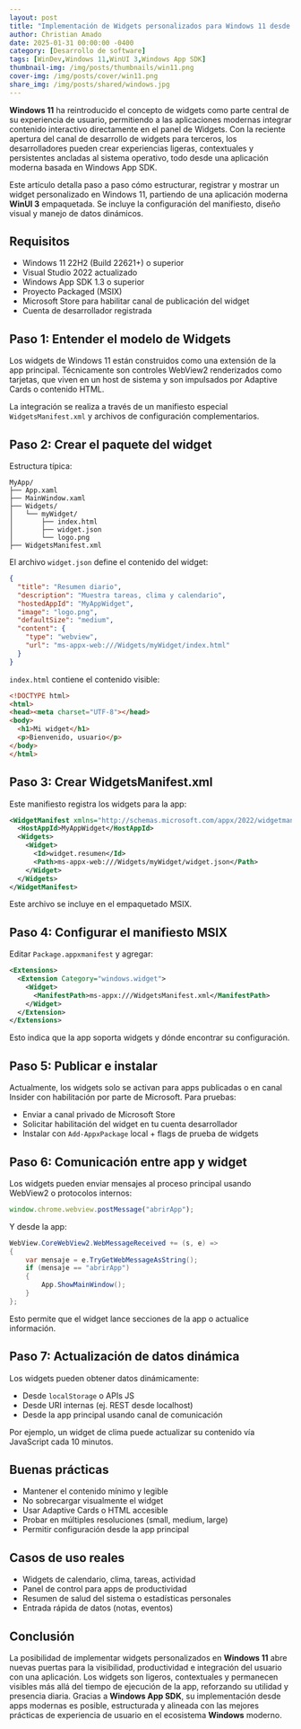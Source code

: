 ```yaml
---
layout: post
title: "Implementación de Widgets personalizados para Windows 11 desde una app moderna"
author: Christian Amado
date: 2025-01-31 00:00:00 -0400
category: [Desarrollo de software]
tags: [WinDev,Windows 11,WinUI 3,Windows App SDK]
thumbnail-img: /img/posts/thumbnails/win11.png
cover-img: /img/posts/cover/win11.png
share_img: /img/posts/shared/windows.jpg
---
```


**Windows 11** ha reintroducido el concepto de widgets como parte central de su experiencia de usuario, permitiendo a las aplicaciones modernas integrar contenido interactivo directamente en el panel de Widgets. Con la reciente apertura del canal de desarrollo de widgets para terceros, los desarrolladores pueden crear experiencias ligeras, contextuales y persistentes ancladas al sistema operativo, todo desde una aplicación moderna basada en Windows App SDK.

Este artículo detalla paso a paso cómo estructurar, registrar y mostrar un widget personalizado en Windows 11, partiendo de una aplicación moderna **WinUI 3** empaquetada. Se incluye la configuración del manifiesto, diseño visual y manejo de datos dinámicos.

<!--more-->

## Requisitos

- Windows 11 22H2 (Build 22621+) o superior
- Visual Studio 2022 actualizado
- Windows App SDK 1.3 o superior
- Proyecto Packaged (MSIX)
- Microsoft Store para habilitar canal de publicación del widget
- Cuenta de desarrollador registrada

## Paso 1: Entender el modelo de Widgets

Los widgets de Windows 11 están construidos como una extensión de la app principal. Técnicamente son controles WebView2 renderizados como tarjetas, que viven en un host de sistema y son impulsados por Adaptive Cards o contenido HTML.

La integración se realiza a través de un manifiesto especial `WidgetsManifest.xml` y archivos de configuración complementarios.

## Paso 2: Crear el paquete del widget

Estructura típica:

```
MyApp/
├── App.xaml
├── MainWindow.xaml
├── Widgets/
│   └── myWidget/
│       ├── index.html
│       ├── widget.json
│       └── logo.png
├── WidgetsManifest.xml
```

El archivo `widget.json` define el contenido del widget:

```json
{
  "title": "Resumen diario",
  "description": "Muestra tareas, clima y calendario",
  "hostedAppId": "MyAppWidget",
  "image": "logo.png",
  "defaultSize": "medium",
  "content": {
    "type": "webview",
    "url": "ms-appx-web:///Widgets/myWidget/index.html"
  }
}
```

`index.html` contiene el contenido visible:

```html
<!DOCTYPE html>
<html>
<head><meta charset="UTF-8"></head>
<body>
  <h1>Mi widget</h1>
  <p>Bienvenido, usuario</p>
</body>
</html>
```

## Paso 3: Crear WidgetsManifest.xml

Este manifiesto registra los widgets para la app:

```xml
<WidgetManifest xmlns="http://schemas.microsoft.com/appx/2022/widgetmanifest">
  <HostAppId>MyAppWidget</HostAppId>
  <Widgets>
    <Widget>
      <Id>widget.resumen</Id>
      <Path>ms-appx-web:///Widgets/myWidget/widget.json</Path>
    </Widget>
  </Widgets>
</WidgetManifest>
```

Este archivo se incluye en el empaquetado MSIX.

## Paso 4: Configurar el manifiesto MSIX

Editar `Package.appxmanifest` y agregar:

```xml
<Extensions>
  <Extension Category="windows.widget">
    <Widget>
      <ManifestPath>ms-appx:///WidgetsManifest.xml</ManifestPath>
    </Widget>
  </Extension>
</Extensions>
```

Esto indica que la app soporta widgets y dónde encontrar su configuración.

## Paso 5: Publicar e instalar

Actualmente, los widgets solo se activan para apps publicadas o en canal Insider con habilitación por parte de Microsoft. Para pruebas:

- Enviar a canal privado de Microsoft Store
- Solicitar habilitación del widget en tu cuenta desarrollador
- Instalar con `Add-AppxPackage` local + flags de prueba de widgets

## Paso 6: Comunicación entre app y widget

Los widgets pueden enviar mensajes al proceso principal usando WebView2 o protocolos internos:

```js
window.chrome.webview.postMessage("abrirApp");
```

Y desde la app:

```csharp
WebView.CoreWebView2.WebMessageReceived += (s, e) =>
{
    var mensaje = e.TryGetWebMessageAsString();
    if (mensaje == "abrirApp")
    {
        App.ShowMainWindow();
    }
};
```

Esto permite que el widget lance secciones de la app o actualice información.

## Paso 7: Actualización de datos dinámica

Los widgets pueden obtener datos dinámicamente:

- Desde `localStorage` o APIs JS
- Desde URI internas (ej. REST desde localhost)
- Desde la app principal usando canal de comunicación

Por ejemplo, un widget de clima puede actualizar su contenido vía JavaScript cada 10 minutos.

## Buenas prácticas

- Mantener el contenido mínimo y legible
- No sobrecargar visualmente el widget
- Usar Adaptive Cards o HTML accesible
- Probar en múltiples resoluciones (small, medium, large)
- Permitir configuración desde la app principal

## Casos de uso reales

- Widgets de calendario, clima, tareas, actividad
- Panel de control para apps de productividad
- Resumen de salud del sistema o estadísticas personales
- Entrada rápida de datos (notas, eventos)

## Conclusión

La posibilidad de implementar widgets personalizados en **Windows 11** abre nuevas puertas para la visibilidad, productividad e integración del usuario con una aplicación. Los widgets son ligeros, contextuales y permanecen visibles más allá del tiempo de ejecución de la app, reforzando su utilidad y presencia diaria. Gracias a **Windows App SDK**, su implementación desde apps modernas es posible, estructurada y alineada con las mejores prácticas de experiencia de usuario en el ecosistema **Windows** moderno.